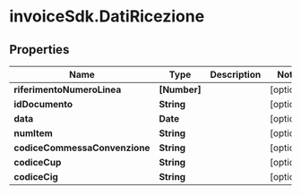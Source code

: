 # invoiceSdk.DatiRicezione

## Properties

Name | Type | Description | Notes
------------ | ------------- | ------------- | -------------
**riferimentoNumeroLinea** | **[Number]** |  | [optional] 
**idDocumento** | **String** |  | [optional] 
**data** | **Date** |  | [optional] 
**numItem** | **String** |  | [optional] 
**codiceCommessaConvenzione** | **String** |  | [optional] 
**codiceCup** | **String** |  | [optional] 
**codiceCig** | **String** |  | [optional] 


